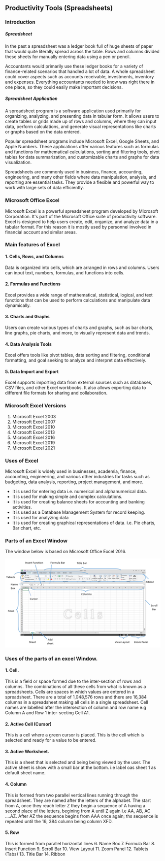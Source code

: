 ## Productivity Tools (Spreadsheets)

### Introduction

##### Spreadsheet

In the past a spreadsheet was a ledger book full of huge sheets of paper that would quite literally spread across the table. Rows and columns divided these sheets for manually entering data using a pen or pencil. 

Accountants would primarily use these ledger books for a variety of finance-related scenarios that handled a lot of data. A whole spreadsheet could cover aspects such as accounts receivable, investments, inventory and expenses. Everything accountants needed to know was right there in one place, so they could easily make important decisions.

##### Spreadsheet Application 
A spreadsheet program is a software application used primarily for organizing, analyzing, and presenting data in tabular form. It allows users to create tables or grids made up of rows and columns, where they can input data, perform calculations, and generate visual representations like charts or graphs based on the data entered.

Popular spreadsheet programs include Microsoft Excel, Google Sheets, and Apple Numbers. These applications offer various features such as formulas and functions for mathematical calculations, sorting and filtering tools, pivot tables for data summarization, and customizable charts and graphs for data visualization.

Spreadsheets are commonly used in business, finance, accounting, engineering, and many other fields where data manipulation, analysis, and reporting are essential tasks. They provide a flexible and powerful way to work with large sets of data efficiently.

### Microsoft Office Excel

Microsoft Excel is a powerful spreadsheet program developed by Microsoft Corporation. It's part of the Microsoft Office suite of productivity software. Excel is designed to help users create, edit, organize, and analyze data in a tabular format. For this reason it is mostly used by personnel involved in financial account and similar areas.

### Main features of Excel

#### 1. Cells, Rows, and Columns
Data is organized into cells, which are arranged in rows and columns. Users can input text, numbers, formulas, and functions into cells.

#### 2. Formulas and Functions
Excel provides a wide range of mathematical, statistical, logical, and text functions that can be used to perform calculations and manipulate data dynamically.

#### 3. Charts and Graphs
Users can create various types of charts and graphs, such as bar charts, line graphs, pie charts, and more, to visually represent data and trends.

#### 4. Data Analysis Tools
Excel offers tools like pivot tables, data sorting and filtering, conditional formatting, and goal seeking to analyze and interpret data effectively.

#### 5. Data Import and Export
Excel supports importing data from external sources such as databases, CSV files, and other Excel workbooks. It also allows exporting data to different file formats for sharing and collaboration.

### Microsoft Excel Versions 
1. Microsoft Excel 2003
2. Microsoft Excel 2007
3. Microsoft Excel 2010
4. Microsoft Excel 2013
5. Microsoft Excel 2016
6. Microsoft Excel 2019
7. Microsoft Excel 2021

### Uses of Excel

Microsoft Excel is widely used in businesses, academia, finance, accounting, engineering, and various other industries for tasks such as budgeting, data analysis, reporting, project management, and more.

- It is used for entering data i.e. numerical and alphanumerical data.
- It is used for making simple and complex calculations.
- It is used for creating balance sheets for accounting and banking activities.
- It is used as a Database Management System for record keeping.
- It is used for analyzing data
- It is used for creating graphical representations of data.  i.e. Pie charts, Bar chart, etc.
### Parts of an Excel Window

The window below is based on Microsoft Office Excel 2016.

![alt text](image.png)

### Uses of the parts of an excel Window.
#### 1. Cell.
This is a field or space formed due to the inter-section of rows and columns. The combinations of all these cells from what is known as a spreadsheets. Cells are spaces in which values are entered in a spreadsheet. There are a total of 1,048,576 rows and there are 16,384 columns in a spreadsheet making all cells in a single spreadsheet. Cell names are labelled after the intersection of column and row name e.g Column A and Row 1 inter-secting Cell A1.
#### 2. Active Cell (Cursor)
This is a cell where a green cursor is placed. This is the cell which is selected and ready for a value to be entered.
#### 3. Active Worksheet.
This is a sheet that is selected and being being viewed by the user. The active sheet is show with a small bar at the bottom. i.e label oas sheet 1 as default sheet name.
#### 4. Column
This is formed from two parallel vertical lines running through the spreadsheet. They are named after the letters of the alphabet. The start from A, once they reach letter Z they begin a sequence of A having a second place of the letters, begining from A until Z again i.e AA, AB, AC ....AZ. After AZ the sequence begins from AAA once again; ths sequence is repeated until the 16, 384 column being column XFD.
#### 5. Row
This is formed from parallel horizontal lines 
6. Name Box
7. Formula Bar
8. Insert Function
9. Scroll Bar
10. View Layout
11. Zoom Panel
12. Tablets (Tabs)
13. Title Bar
14. Ribbon
